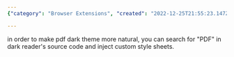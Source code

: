 ```yaml
---
{"category": "Browser Extensions", "created": "2022-12-25T21:55:23.147Z", "date": "2022-12-25 21:55:23", "description": "The Dark Reader PDF extension enhances the dark theme experience by identifying and applying custom style sheets to improve readability, particularly when accessing PDF files.", "modified": "2022-12-25T21:56:12.805Z", "tags": ["dark reader", "PDF", "custom stylesheets", "improve dark theme", "source code search"], "title": "dark reader pdf dark theme"}

---
```


in order to make pdf dark theme more natural, you can search for "PDF" in dark reader's source code and inject custom style sheets.
